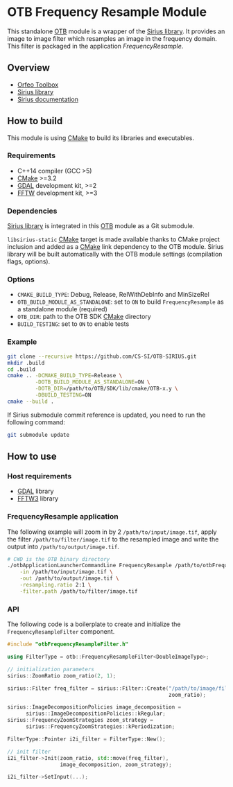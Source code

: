 # OTB Frequency Resample Module

This standalone [OTB][OTB] module is a wrapper of the [Sirius library][Sirius].
It provides an image to image filter which resamples an image in the frequency domain.
This filter is packaged in the application *FrequencyResample*.

## Overview

* [Orfeo Toolbox][OTB]
* [Sirius library][Sirius]
* [Sirius documentation][Sirius Documentation]

## How to build

This module is using [CMake] to build its libraries and executables.

### Requirements

* C++14 compiler (GCC >5)
* [CMake] >=3.2
* [GDAL] development kit, >=2
* [FFTW] development kit, >=3

### Dependencies

[Sirius library][Sirius] is integrated in this [OTB][OTB] module as a Git submodule.

`libsirius-static` [CMake] target is made available thanks to CMake project inclusion and added as a [CMake] link dependency to the OTB module.
Sirius library will be built automatically with the OTB module settings (compilation flags, options).

### Options

* `CMAKE_BUILD_TYPE`: Debug, Release, RelWithDebInfo and MinSizeRel
* `OTB_BUILD_MODULE_AS_STANDALONE`: set to `ON` to build `FrequencyResample` as a standalone module (required)
* `OTB_DIR`: path to the OTB SDK [CMake] directory
* `BUILD_TESTING`: set to `ON` to enable tests

### Example

```sh
git clone --recursive https://github.com/CS-SI/OTB-SIRIUS.git
mkdir .build
cd .build
cmake .. -DCMAKE_BUILD_TYPE=Release \
         -DOTB_BUILD_MODULE_AS_STANDALONE=ON \
         -DOTB_DIR=/path/to/OTB/SDK/lib/cmake/OTB-x.y \
         -DBUILD_TESTING=ON
cmake --build .
```

If Sirius submodule commit reference is updated, you need to run the following command:

```sh
git submodule update
```

## How to use

### Host requirements

* [GDAL][GDAL] library
* [FFTW3][FFTW] library

### FrequencyResample application

The following example will zoom in by 2 `/path/to/input/image.tif`, apply the filter `/path/to/filter/image.tif` to the resampled image and write the output into `/path/to/output/image.tif`.

```sh
# CWD is the OTB binary directory
./otbApplicationLauncherCommandLine FrequencyResample /path/to/otbFrequencyZoomModule/application/library \
    -in /path/to/input/image.tif \
    -out /path/to/output/image.tif \
    -resampling.ratio 2:1 \
    -filter.path /path/to/filter/image.tif
```

### API

The following code is a boilerplate to create and initialize the `FrequencyResampleFilter` component.


```cpp
#include "otbFrequencyResampleFilter.h"

using FilterType = otb::FrequencyResampleFilter<DoubleImageType>;

// initialization parameters
sirius::ZoomRatio zoom_ratio(2, 1);

sirius::Filter freq_filter = sirius::Filter::Create("/path/to/image/filter_2.tif",
                                                    zoom_ratio);

sirius::ImageDecompositionPolicies image_decomposition =
      sirius::ImageDecompositionPolicies::kRegular;
sirius::FrequencyZoomStrategies zoom_strategy =
      sirius::FrequencyZoomStrategies::kPeriodization;

FilterType::Pointer i2i_filter = FilterType::New();

// init filter
i2i_filter->Init(zoom_ratio, std::move(freq_filter),
                 image_decomposition, zoom_strategy);

i2i_filter->SetInput(...);
```

[OTB]: https://www.orfeo-toolbox.org "Orfeo Toolbox"
[Sirius]: https://github.com/CS-SI/SIRIUS "Sirius library"
[Sirius Documentation]: https://CS-SI.github.io/SIRIUS/html/Sirius.html "Sirius documentation"
[CMake]: https://cmake.org/ "CMake"
[GDAL]: http://www.gdal.org/ "Geospatial Data Abstraction Library"
[FFTW]: http://www.fftw.org/ "Fastest Fourier Transform in the West"


